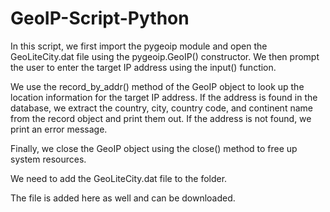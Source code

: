 # GeoIP-Script-Python
In this script, we first import the pygeoip module and open the GeoLiteCity.dat file using the pygeoip.GeoIP() constructor. We then prompt the user to enter the target IP address using the input() function.

We use the record_by_addr() method of the GeoIP object to look up the location information for the target IP address. If the address is found in the database, we extract the country, city, country code, and continent name from the record object and print them out. If the address is not found, we print an error message.

Finally, we close the GeoIP object using the close() method to free up system resources.

We need to add the GeoLiteCity.dat file to the folder. 

The file is added here as well and can be downloaded.
